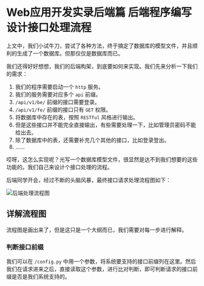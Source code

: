 #  Web应用开发实录后端篇 后端程序编写 设计接口处理流程

上文中，我们小试牛刀，尝试了各种方法，终于搞定了数据库的模型文件，并且顺利的生成了一个数据库。但那仅仅是数据库而已。

我们还得好好想想，我们的后端构架，到底要如何来实现。我们先来分析一下我们的需求：

1. 我们的程序需要启动一个 `http` 服务。
2. 我们的服务需要对应多个 `api` 前缀。
3. `/api/v1/be/` 前缀的接口需要登录。
4. `/api/v1/fe/` 前缀的接口只有 `GET` 权限。
5. 将数据库中存在的表，按照 `RESTful` 风格进行输出。
6. 但是这些接口并不能完全直接输出，有些需要处理一下，比如管理员密码不能给出去。
7. 除了数据库中的表，还需要补充几个其他的接口，比如登录登出。
8. ……

哎呀，这怎么实现呢？光写一个数据库模型文件，很显然是达不到我们想要的这些功能的。我们自己来设计个接口处理的流程。

后端同学开会，经过不断的头脑风暴，最终接口请求处理流程图如下：

![后端处理流程图](https://raw.githubusercontent.com/fengcms/articles/master/image/37/3fb691f8e9f63e3b0b6bee0a369fbf.svg?sanitize=true)

## 详解流程图

流程图是画出来了，但是这只是一个大纲而已，我们需要对每一步进行解释。

### 判断接口前缀

我们可以在 `/config.py` 中用一个参数，将系统要支持的接口前缀列在这里。然后我们在请求进来之后，直接读取这个参数，进行比对判断，即可判断请求的接口前缀是否是我们系统支持的。




